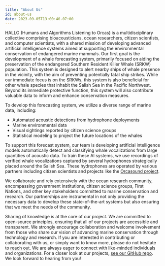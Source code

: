 ```yaml
---
title: "About Us"
id: about-us
date: 2023-09-05T13:00:40-07:00
---
```


HALLO (Humans and Algorithms Listening to Orcas) is a multidisciplinary collective comprising bioacousticians, ocean researchers, citizen scientists, and computer scientists, with a shared mission of developing advanced artificial intelligence systems aimed at supporting the environmental conservation of endangered marine mammals. Our first goal is the development of a whale forecasting system, primarily focused on aiding the preservation of the endangered Southern Resident Killer Whale (SRKW) population. This system is designed to alert nearby ships of whale presence in the vicinity, with the aim of preventing potentially fatal ship strikes. While our immediate focus is on the SRKWs, this system is also beneficial for other whale species that inhabit the Salish Sea in the Pacific Northwest. Beyond its immediate protective function, this system will also contribute valuable data to inform and enhance conservation measures. 

To develop this forecasting system, we utilize a diverse range of marine data, including:

* Automated acoustic detections from hydrophone deployments
* Marine environmental data
* Visual sightings reported by citizen science groups
* Statistical modeling to project the future locations of the whales

To support this forecast system, our team is developing artificial intelligence models automatically detect and classifying whale vocalizations from large quantities of acoustic data.  To train these AI systems, we use recordings of verified whale vocalizations captured by several hydrophones strategically placed around the Salish Sea. These hydrophones are operated by various partners including citizen scientists and projects like the [Orcasound project](https://www.orcasound.net/).

We collaborate and rely extensively with the ocean research community, encompassing government institutions, citizen science groups, First Nations, and other key stakeholders committed to marine conservation and research. Our partnerships are instrumental in not only providing the necessary data to develop these state-of-the-art systems but also ensuring that we meet the needs of the community.

Sharing of knowledge is at the core of our project. We are committed to open-source principles, ensuring that all of our projects are accessible and transparent. We strongly encourage collaboration and welcome involvement from those who share our vision of advancing marine conservation through technology and research. If you are interested in contributing or collaborating with us, or simply want to know more, please do not hesitate to [reach out](/contact). We are always eager to connect with like-minded individuals and organizations. For a closer look at our projects, [see our GitHub repo](https://github.com/coastal-science). We look forward to hearing from you!
